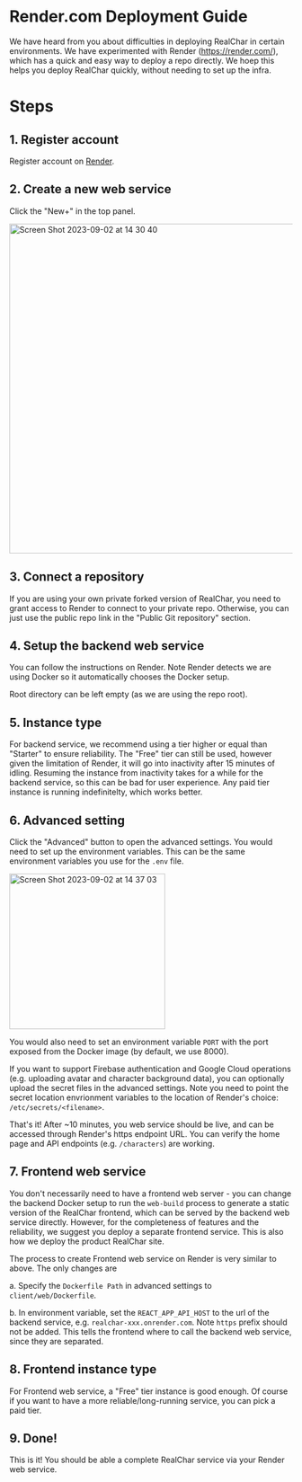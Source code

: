 # Render.com Deployment Guide
We have heard from you about difficulties in deploying RealChar in certain environments. We have experimented with Render (https://render.com/), which has a quick and easy way to deploy a repo directly. We hoep this helps you deploy RealChar quickly, without needing to set up the infra.

# Steps

## 1. Register account
Register account on [Render](https://render.com/).

## 2. Create a new web service
Click the "New+" in the top panel.

<img width="587" alt="Screen Shot 2023-09-02 at 14 30 40" src="https://github.com/Shaunwei/RealChar/assets/6148473/c4fa6db4-59a0-4ace-a176-0313a5584585">

## 3. Connect a repository
If you are using your own private forked version of RealChar, you need to grant access to Render to connect to your private repo. Otherwise, you can just use the public repo link in the "Public Git repository" section.

## 4. Setup the backend web service
You can follow the instructions on Render. Note Render detects we are using Docker so it automatically chooses the Docker setup.

Root directory can be left empty (as we are using the repo root).

## 5. Instance type
For backend service, we recommend using a tier higher or equal than "Starter" to ensure reliability. The "Free" tier can still be used, however given the limitation of Render, it will go into inactivity after 15 minutes of idling. Resuming the instance from inactivity takes for a while for the backend service, so this can be bad for user experience. Any paid tier instance is running indefinitelty, which works better. 

## 6. Advanced setting
Click the "Advanced" button to open the advanced settings. You would need to set up the environment variables. This can be the same environment variables you use for the `.env` file.

<img width="277" alt="Screen Shot 2023-09-02 at 14 37 03" src="https://github.com/Shaunwei/RealChar/assets/6148473/dac222db-c6d3-4ffe-8c84-6a8c8f35d544">

You would also need to set an environment variable `PORT` with the port exposed from the Docker image (by default, we use 8000).

If you want to support Firebase authentication and Google Cloud operations (e.g. uploading avatar and character background data), you can optionally upload the secret files in the advanced settings. Note you need to point the secret location envrionment variables to the location of Render's choice: `/etc/secrets/<filename>`.

That's it! After ~10 minutes, you web service should be live, and can be accessed through Render's https endpoint URL. You can verify the home page and API endpoints (e.g. `/characters`) are working.

## 7. Frontend web service
You don't necessarily need to have a frontend web server - you can change the backend Docker setup to run the `web-build` process to generate a static version of the RealChar frontend, which can be served by the backend web service directly. However, for the completeness of features and the reliability, we suggest you deploy a separate frontend service. This is also how we deploy the product RealChar site. 

The process to create Frontend web service on Render is very similar to above. The only changes are

a. Specify the `Dockerfile Path` in advanced settings to `client/web/Dockerfile`.

b. In environment variable, set the `REACT_APP_API_HOST` to the url of the backend service, e.g. `realchar-xxx.onrender.com`. Note `https` prefix should not be added. This tells the frontend where to call the backend web service, since they are separated.

## 8. Frontend instance type
For Frontend web service, a "Free" tier instance is good enough. Of course if you want to have a more reliable/long-running service, you can pick a paid tier. 

## 9. Done!
This is it! You should be able a complete RealChar service via your Render web service.
